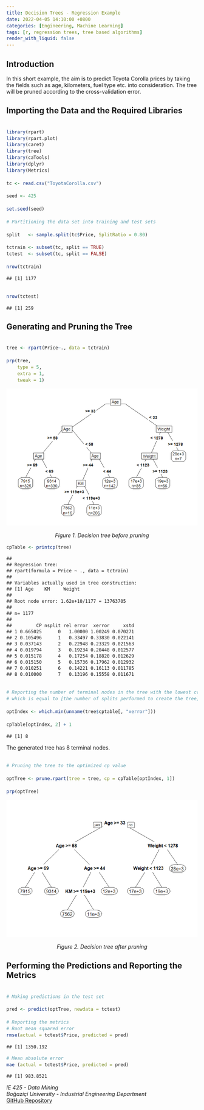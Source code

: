 ```yaml
---
title: Decision Trees - Regression Example
date: 2022-04-05 14:10:00 +0800
categories: [Engineering, Machine Learning]
tags: [r, regression trees, tree based algorithms]
render_with_liquid: false
---
```


## Introduction

In this short example, the aim is to predict Toyota Corolla prices by
taking the fields such as age, kilometers, fuel type etc. into
consideration. The tree will be pruned according to the cross-validation
error.

## Importing the Data and the Required Libraries

``` r

library(rpart)
library(rpart.plot)
library(caret)
library(tree)
library(caTools)
library(dplyr)
library(Metrics)

tc <- read.csv("ToyotaCorolla.csv")

seed <- 425

set.seed(seed)

# Partitioning the data set into training and test sets

split   <- sample.split(tc$Price, SplitRatio = 0.80)

tctrain <- subset(tc, split == TRUE)
tctest  <- subset(tc, split == FALSE)

nrow(tctrain)

```

    ## [1] 1177

``` r

nrow(tctest)

```

    ## [1] 259

## Generating and Pruning the Tree

``` r

tree <- rpart(Price~., data = tctrain)

prp(tree,
    type = 5,
    extra = 1,
    tweak = 1)

```
![Figure 1](/assets/img/content/220405/reg-tree-1.png)  
<p style="text-align: center;"><em>Figure 1. Decision tree before pruning</em></p>

``` r
cpTable <- printcp(tree)
```

    ## 
    ## Regression tree:
    ## rpart(formula = Price ~ ., data = tctrain)
    ## 
    ## Variables actually used in tree construction:
    ## [1] Age    KM     Weight
    ## 
    ## Root node error: 1.62e+10/1177 = 13763705
    ## 
    ## n= 1177 
    ## 
    ##         CP nsplit rel error  xerror     xstd
    ## 1 0.665025      0   1.00000 1.00249 0.070271
    ## 2 0.105496      1   0.33497 0.33830 0.022141
    ## 3 0.037143      2   0.22948 0.23329 0.021563
    ## 4 0.019794      3   0.19234 0.20448 0.012577
    ## 5 0.015178      4   0.17254 0.18820 0.012629
    ## 6 0.015150      5   0.15736 0.17962 0.012932
    ## 7 0.010251      6   0.14221 0.16113 0.011785
    ## 8 0.010000      7   0.13196 0.15558 0.011671

``` r

# Reporting the number of terminal nodes in the tree with the lowest cv-error, 
# which is equal to [the number of splits performed to create the tree] + 1

optIndex <- which.min(unname(tree$cptable[, "xerror"]))

cpTable[optIndex, 2] + 1

```

    ## [1] 8

The generated tree has 8 terminal nodes.

``` r

# Pruning the tree to the optimized cp value

optTree <- prune.rpart(tree = tree, cp = cpTable[optIndex, 1])

prp(optTree)

```
![Figure 2](/assets/img/content/220405/reg-prune-1.png)  
<p style="text-align: center;"><em>Figure 2. Decision tree after pruning</em></p>

## Performing the Predictions and Reporting the Metrics

``` r

# Making predictions in the test set

pred <- predict(optTree, newdata = tctest)

# Reporting the metrics
# Root mean squared error
rmse(actual = tctest$Price, predicted = pred)

```

    ## [1] 1350.192

``` r
# Mean absolute error
mae (actual = tctest$Price, predicted = pred)

```

    ## [1] 983.8521
  
*IE 425 - Data Mining*  
*Boğaziçi University - Industrial Engineering Department*  
[GitHub Repository](https://github.com/ayigitdogan/Decision-Trees-Regression-Example)
